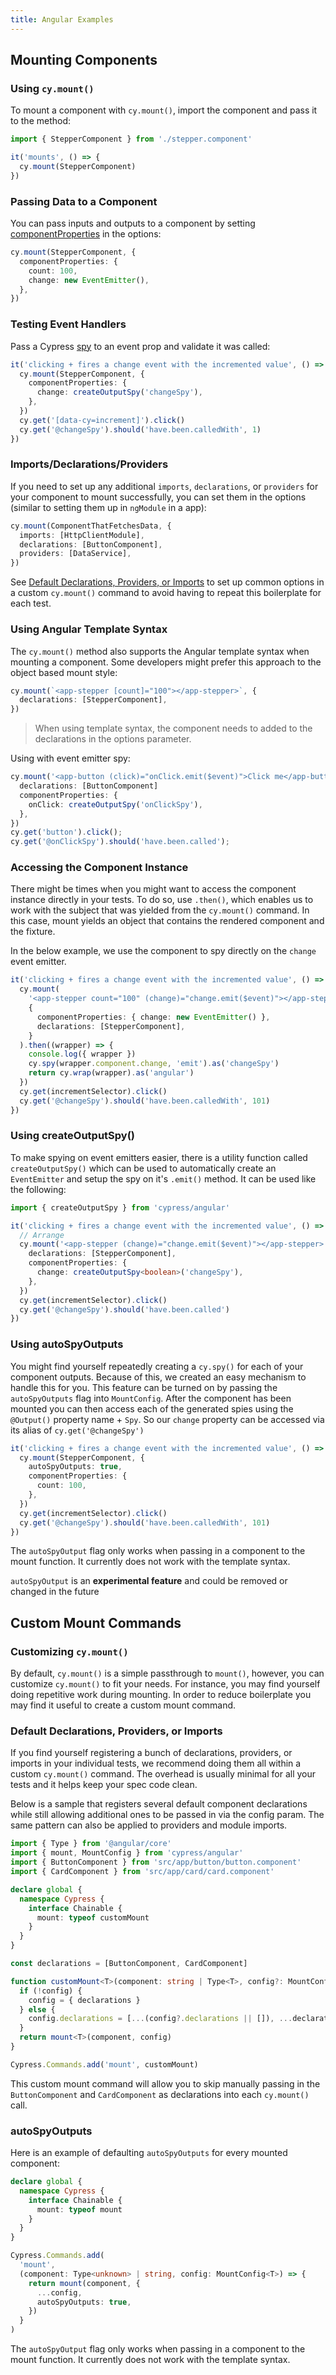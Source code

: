 ```yaml
---
title: Angular Examples
---
```


## Mounting Components

### Using `cy.mount()`

To mount a component with `cy.mount()`, import the component and pass it to the
method:

```ts
import { StepperComponent } from './stepper.component'

it('mounts', () => {
  cy.mount(StepperComponent)
})
```

### Passing Data to a Component

You can pass inputs and outputs to a component by setting
[componentProperties](/guides/component-testing/angular/api#ComponentProperties)
in the options:

```ts
cy.mount(StepperComponent, {
  componentProperties: {
    count: 100,
    change: new EventEmitter(),
  },
})
```

### Testing Event Handlers

Pass a Cypress [spy](/guides/guides/stubs-spies-and-clocks#Spies) to an event
prop and validate it was called:

```ts
it('clicking + fires a change event with the incremented value', () => {
  cy.mount(StepperComponent, {
    componentProperties: {
      change: createOutputSpy('changeSpy'),
    },
  })
  cy.get('[data-cy=increment]').click()
  cy.get('@changeSpy').should('have.been.calledWith', 1)
})
```

### Imports/Declarations/Providers

If you need to set up any additional `imports`, `declarations`, or `providers`
for your component to mount successfully, you can set them in the options
(similar to setting them up in `ngModule` in a app):

```ts
cy.mount(ComponentThatFetchesData, {
  imports: [HttpClientModule],
  declarations: [ButtonComponent],
  providers: [DataService],
})
```

See
[Default Declarations, Providers, or Imports](/guides/component-testing/angular/examples#Default-Declarations-Providers-or-Imports)
to set up common options in a custom `cy.mount()` command to avoid having to
repeat this boilerplate for each test.

### Using Angular Template Syntax

The `cy.mount()` method also supports the Angular template syntax when mounting
a component. Some developers might prefer this approach to the object based
mount style:

```ts
cy.mount(`<app-stepper [count]="100"></app-stepper>`, {
  declarations: [StepperComponent],
})
```

> When using template syntax, the component needs to added to the declarations
> in the options parameter.

Using with event emitter spy:

```ts
cy.mount('<app-button (click)="onClick.emit($event)">Click me</app-button>', {
  declarations: [ButtonComponent]
  componentProperties: {
    onClick: createOutputSpy('onClickSpy'),
  },
})
cy.get('button').click();
cy.get('@onClickSpy').should('have.been.called');
```

### Accessing the Component Instance

There might be times when you might want to access the component instance
directly in your tests. To do so, use `.then()`, which enables us to work with
the subject that was yielded from the `cy.mount()` command. In this case, mount
yields an object that contains the rendered component and the fixture.

In the below example, we use the component to spy directly on the `change` event
emitter.

```ts
it('clicking + fires a change event with the incremented value', () => {
  cy.mount(
    '<app-stepper count="100" (change)="change.emit($event)"></app-stepper>',
    {
      componentProperties: { change: new EventEmitter() },
      declarations: [StepperComponent],
    }
  ).then((wrapper) => {
    console.log({ wrapper })
    cy.spy(wrapper.component.change, 'emit').as('changeSpy')
    return cy.wrap(wrapper).as('angular')
  })
  cy.get(incrementSelector).click()
  cy.get('@changeSpy').should('have.been.calledWith', 101)
})
```

### Using createOutputSpy()

To make spying on event emitters easier, there is a utility function called
`createOutputSpy()` which can be used to automatically create an `EventEmitter`
and setup the spy on it's `.emit()` method. It can be used like the following:

```ts
import { createOutputSpy } from 'cypress/angular'

it('clicking + fires a change event with the incremented value', () => {
  // Arrange
  cy.mount('<app-stepper (change)="change.emit($event)"></app-stepper>', {
    declarations: [StepperComponent],
    componentProperties: {
      change: createOutputSpy<boolean>('changeSpy'),
    },
  })
  cy.get(incrementSelector).click()
  cy.get('@changeSpy').should('have.been.called')
})
```

### Using autoSpyOutputs

You might find yourself repeatedly creating a `cy.spy()` for each of your
component outputs. Because of this, we created an easy mechanism to handle this
for you. This feature can be turned on by passing the `autoSpyOutputs` flag into
`MountConfig`. After the component has been mounted you can then access each of
the generated spies using the `@Output()` property name + `Spy`. So our `change`
property can be accessed via its alias of `cy.get('@changeSpy')`

```ts
it('clicking + fires a change event with the incremented value', () => {
  cy.mount(StepperComponent, {
    autoSpyOutputs: true,
    componentProperties: {
      count: 100,
    },
  })
  cy.get(incrementSelector).click()
  cy.get('@changeSpy').should('have.been.calledWith', 101)
})
```

<Alert type="warning">

The `autoSpyOutput` flag only works when passing in a component to the mount
function. It currently does not work with the template syntax.

</Alert>

<Alert type="warning">

`autoSpyOutput` is an **experimental feature** and could be removed or changed
in the future

</Alert>

## Custom Mount Commands

### Customizing `cy.mount()`

By default, `cy.mount()` is a simple passthrough to `mount()`, however, you can
customize `cy.mount()` to fit your needs. For instance, you may find yourself
doing repetitive work during mounting. In order to reduce boilerplate you may
find it useful to create a custom mount command.

### Default Declarations, Providers, or Imports

If you find yourself registering a bunch of declarations, providers, or imports
in your individual tests, we recommend doing them all within a custom
`cy.mount()` command. The overhead is usually minimal for all your tests and it
helps keep your spec code clean.

Below is a sample that registers several default component declarations while
still allowing additional ones to be passed in via the config param. The same
pattern can also be applied to providers and module imports.

<code-group>
<code-block label="support/component.ts" active>

```ts
import { Type } from '@angular/core'
import { mount, MountConfig } from 'cypress/angular'
import { ButtonComponent } from 'src/app/button/button.component'
import { CardComponent } from 'src/app/card/card.component'

declare global {
  namespace Cypress {
    interface Chainable {
      mount: typeof customMount
    }
  }
}

const declarations = [ButtonComponent, CardComponent]

function customMount<T>(component: string | Type<T>, config?: MountConfig<T>) {
  if (!config) {
    config = { declarations }
  } else {
    config.declarations = [...(config?.declarations || []), ...declarations]
  }
  return mount<T>(component, config)
}

Cypress.Commands.add('mount', customMount)
```

</code-block>
</code-group>

This custom mount command will allow you to skip manually passing in the
`ButtonComponent` and `CardComponent` as declarations into each `cy.mount()`
call.

### autoSpyOutputs

Here is an example of defaulting `autoSpyOutputs` for every mounted component:

<code-group>
<code-block label="support/component.ts" active>

```ts
declare global {
  namespace Cypress {
    interface Chainable {
      mount: typeof mount
    }
  }
}

Cypress.Commands.add(
  'mount',
  (component: Type<unknown> | string, config: MountConfig<T>) => {
    return mount(component, {
      ...config,
      autoSpyOutputs: true,
    })
  }
)
```

</code-block>
</code-group>

<Alert type="warning">

The `autoSpyOutput` flag only works when passing in a component to the mount
function. It currently does not work with the template syntax.

</Alert>
